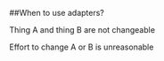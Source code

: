 ##When to use adapters?

Thing A and thing B are not changeable

Effort to change A or B is unreasonable
